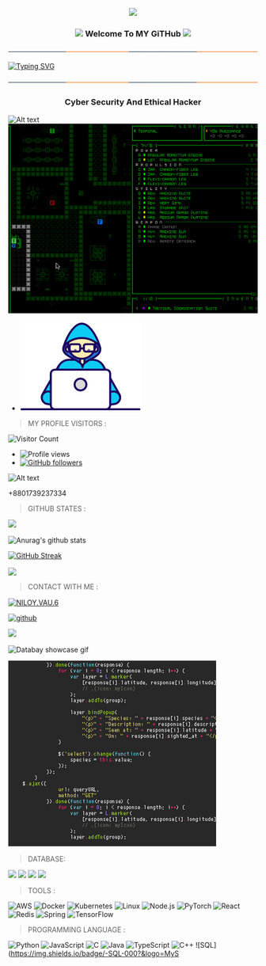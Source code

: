 




<p align="center"><img src="https://img.shields.io/badge/I Am %20A BANGLADESHI- PROGRAMMER-green?colorA=%23ff0000&colorB=%23017e40&style=flat-square">
 
<h3 align="center">
  <img src="https://emoji.discord.st/emojis/768b108d-274f-4f44-a634-8477b16efce7.gif" width="30">
 Welcome To MY GiTHub
  <img src="https://emoji.discord.st/emojis/768b108d-274f-4f44-a634-8477b16efce7.gif" width="30">
</h3>
 
<img align="center" alt="line" src="https://github.com/DalpatRathore/dalpatrathore/blob/main/assets/images/line-1.svg">
 
[![Typing SVG](https://readme-typing-svg.herokuapp.com?color=%23F70B10&size=27&lines=SHOWROB-143;+It's+Not+Just+My+Name;It's+A+Brand)](https://git.io/typing-svg)
 
</p>
 
<img align="center" alt="line" src="https://github.com/DalpatRathore/dalpatrathore/blob/main/assets/images/line-1.svg">
 
<h3 align="center"> Cyber Security And Ethical Hacker </h3>
 



![Alt text](https://i.postimg.cc/TYbYNnVK/IMG-20220831-123712.jpg)
![Alt text](https://github.com/MRVIVEK-CODER/MRVIVEK-CODER/raw/main/md7Oqrf.gif)

- ![Alt text](https://github.com/MRVIVEK-CODER/MRVIVEK-CODER/raw/main/Developer.gif)

<!--
   **SHOWROB-143/SHOWROB-143** is a ✨ _special_ ✨ repository because its `README.md` (this file) appears on your GitHub profile.





Here are some ideas to get you started:

- 🔭 I’m currently working on ...
- 🌱 I’m currently learning ...
- 👯 I’m looking to collaborate on ...
- 🤔 I’m looking for help with ...
- 💬 Ask me about ...
- 📫 How to reach me: ...
- 😄 Pronouns: ...
- ⚡ Fun fact: ...
-->

> MY PROFILE VISITORS :

![Visitor Count](https://profile-counter.glitch.me/SHOWROB-143/count.svg)

- ![Profile views](https://gpvc.arturio.dev/SHOWROB-143)
- [![GitHub followers](https://img.shields.io/github/followers/SHOWROB-404.svg?style=social&label=Follow&maxAge=0090900)](https://github.com/SHOWROB-404?tab=followers)

![Alt text](https://camo.githubusercontent.com/bdc2bf0e7c954ae3cecff56b9712a4411a87c014780b8de8ee050f4f6a3c7b55/68747470733a2f2f696d672e736869656c64732e696f2f62616467652f57686174736170702d626c61636b3f7374796c653d666f722d7468652d6261646765266c6f676f3d7768617473617070)



+8801739237334
> GITHUB STATES :

<a href="https://github.com/naiyan-official"><img width=550 src="https://github-profile-trophy.vercel.app/?username=niloy0&theme=dracula&no-frame=true&title=Followers,Stars,Commit,Repository,Issues"/></a>

![Anurag's github stats](https://github-readme-stats.vercel.app/api?username=SHOWROB-404&theme=merko)

[![GitHub Streak](http://github-readme-streak-stats.herokuapp.com?user=SHOWROB-404=merko&date_format=M%20j%5B%2C%20Y%5D)](https://git.io/streak-stats)

<img align="center" src="https://github-readme-stats.anuraghazra1.vercel.app/api/top-langs/?username=MohsinTheLegend&layout=compact&theme=chartreuse-dark" />

> CONTACT WITH ME :

<p align="left">


<a href="https://www.facebook.com/its.me.showrob.okh" target="blank"><img align="center" src="https://raw.githubusercontent.com/rahuldkjain/github-profile-readme-generator/master/src/images/icons/Social/facebook.svg" alt="NILOY.VAU.6" height="30" width="40" /></a>



[<img src='https://cdn.jsdelivr.net/npm/simple-icons@3.0.1/icons/github.svg' alt='github' height='40'>](https://github.com/SHOWROB-404) <a href="https://github.com/SHOWROB-404"></a>

</p>

![](https://img.shields.io/badge/<N1LOY_V4U>-<niloy0-H4CK3R>-informational?style=flat&logo=data:image/svg%2bxml;base64,<BASE64_DATA>)

<img src="https://github.com/Voyz/voyz_public/blob/master/databay_promo_vidA_gif_A03.gif" alt="Databay showcase gif" title="Databay showcase gif" width="500"/>

![Alt text](https://github.com/MRVIVEK-CODER/Decompiler/raw/main/106824690-8dd73a00-66ad-11eb-89e2-53e13ac6f594.gif)

> DATABASE:

<p>
  <img src="https://img.shields.io/badge/MySQL-00000F?style=for-the-badge&logo=mysql&logoColor=white" />
  <img src="https://img.shields.io/badge/PostgreSQL-316192?style=for-the-badge&logo=postgresql&logoColor=white" />
  <img src="https://img.shields.io/badge/MongoDB-4EA94B?style=for-the-badge&logo=mongodb&logoColor=white" />
  <img src="https://img.shields.io/badge/SQLite-07405E?style=for-the-badge&logo=sqlite&logoColor=white" />
<p>

> TOOLS :

![AWS](https://img.shields.io/badge/-AWS-000?&logo=Amazon-AWS&logoColor=F90)
![Docker](https://img.shields.io/badge/-Docker-000?&logo=Docker)
![Kubernetes](https://img.shields.io/badge/-Kubernetes-000?&logo=Kubernetes)
![Linux](https://img.shields.io/badge/-Linux-000?&logo=Linux)
![Node.js](https://img.shields.io/badge/-Node.js-000?&logo=node.js)
![PyTorch](https://img.shields.io/badge/-PyTorch-000?&logo=PyTorch)
![React](https://img.shields.io/badge/-React-000?&logo=React)
![Redis](https://img.shields.io/badge/-Redis-000?&logo=Redis)
![Spring](https://img.shields.io/badge/-Spring-000?&logo=Spring)
![TensorFlow](https://img.shields.io/badge/-TensorFlow-000?&logo=TensorFlow)

> PROGRAMMING LANGUAGE :

![Python](https://img.shields.io/badge/-Python-000?&logo=Python)
![JavaScript](https://img.shields.io/badge/-JavaScript-000?&logo=JavaScript)
![C](https://img.shields.io/badge/-C-000?&logo=C)
![Java](https://img.shields.io/badge/-Java-000?&logo=Java&logoColor=007396)
![TypeScript](https://img.shields.io/badge/-TypeScript-000?&logo=TypeScript)
![C++](https://img.shields.io/badge/-C++-000?&logo=c%2b%2b&logoColor=00599C)
![SQL](https://img.shields.io/badge/-SQL-000?&logo=MyS


















